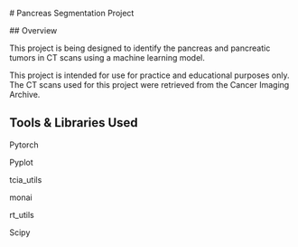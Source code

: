 \# Pancreas Segmentation Project



\## Overview



This project is being designed to identify the pancreas and pancreatic tumors in CT scans using a machine learning model. 



This project is intended for use for practice and educational purposes only. The CT scans used for this project were retrieved from the Cancer Imaging Archive.

## Tools \& Libraries Used



Pytorch



Pyplot



tcia\_utils



monai



rt\_utils



Scipy

